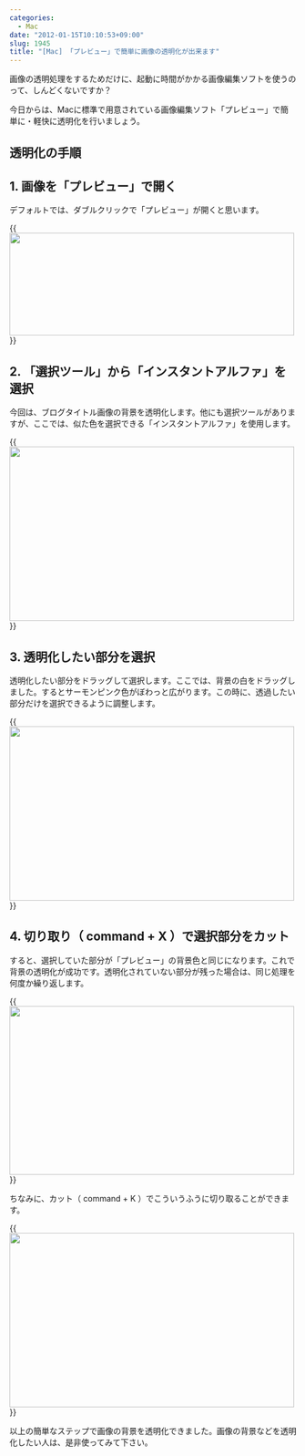 ```yaml
---
categories:
  - Mac
date: "2012-01-15T10:10:53+09:00"
slug: 1945
title: "[Mac] 「プレビュー」で簡単に画像の透明化が出来ます"
---
```


画像の透明処理をするためだけに、起動に時間がかかる画像編集ソフトを使うのって、しんどくないですか？

今日からは、Macに標準で用意されている画像編集ソフト「プレビュー」で簡単に・軽快に透明化を行いましょう。

## 透明化の手順

## 1. 画像を「プレビュー」で開く

デフォルトでは、ダブルクリックで「プレビュー」が開くと思います。

{{<img alt="" src="/images/2012/01/1945_1.png" width="500" height="180">}}

## 2. 「選択ツール」から「インスタントアルファ」を選択

今回は、ブログタイトル画像の背景を透明化します。他にも選択ツールがありますが、ここでは、似た色を選択できる「インスタントアルファ」を使用します。

{{<img alt="" src="/images/2012/01/1945_2.png" width="500" height="306">}}

## 3. 透明化したい部分を選択

透明化したい部分をドラッグして選択します。ここでは、背景の白をドラッグしました。するとサーモンピンク色がぼわっと広がります。この時に、透過したい部分だけを選択できるように調整します。

{{<img alt="" src="/images/2012/01/1945_3.png" width="500" height="306">}}

## 4. 切り取り（ command + X ）で選択部分をカット

すると、選択していた部分が「プレビュー」の背景色と同じになります。これで背景の透明化が成功です。透明化されていない部分が残った場合は、同じ処理を何度か繰り返します。

{{<img alt="" src="/images/2012/01/1945_4.png" width="500" height="296">}}

ちなみに、カット（ command + K ）でこういうふうに切り取ることができます。

{{<img alt="" src="/images/2012/01/1945_5.png" width="500" height="306">}}

以上の簡単なステップで画像の背景を透明化できました。画像の背景などを透明化したい人は、是非使ってみて下さい。
